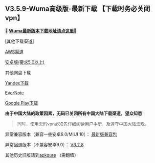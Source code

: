 ## V3.5.9-Wuma高级版-最新下载 【下载时务必关闭vpn】
**🔴 [Wuma最新版本下载地址请点这里](http://pesc.pw/GAPB2)🔴**


[其他下载渠道]

[AWS渠道](https://dl0tgz6ee3upo.cloudfront.net/production/app/builds/040/008/053/original/2d885c0dab3ee96c9cd7c32367c85247/com.wuma.pn-3.5.9_legu_signed.apk)

[安卓版(要求5.0以上)](http://176.122.47.88/new/wuma-3.5.9.apk) 

其他网盘下载

[Yandex下载](https://yadi.sk/d/wOaol7w_s0Oayg) 

[EverNote](https://www.evernote.com/shard/s633/sh/678d33f5-fde5-4f19-b9a2-5975814364fe/c660861f69de52b4e38d83399cea7625) 

[Google Play下载](https://play.google.com/store/apps/details?id=com.muma.pn) 


**由于中国大陆的政策因素，无码已关闭所有中国大陆下载渠道，望众知悉**
> 同时，使用无码vpn必须先仔细阅读用户手册，及遵守中国大陆法规。




异常兼容版本（兼容一些安卓9.0/MIUI 10）：
[最新版兼容包](https://www.evernote.com/shard/s633/client/snv?noteGuid=58b71944-0d9f-4eb1-9b1f-a6ea82bb32ce&noteKey=247442fe4f0ada8d47d6640045262ff9&sn=https%3A%2F%2Fwww.evernote.com%2Fshard%2Fs633%2Fsh%2F58b71944-0d9f-4eb1-9b1f-a6ea82bb32ce%2F247442fe4f0ada8d47d6640045262ff9&title=3.4.1-t)

异常回退版本（不兼容安卓9.0）：
[V3.2.8](https://dl0tgz6ee3upo.cloudfront.net/production/app/builds/029/916/046/original/e3ce000a8e429b6081f5f57fa9e645fe/Wuma-git-3.2.8.apk)


其他历史旧版请到[apkpure](https://apkpure.com/wuma-vpn-pro-fast-unlimited-security/com.muma.pn) （需翻墙）
